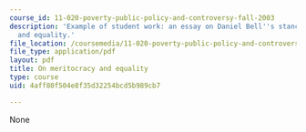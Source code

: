 ```yaml
---
course_id: 11-020-poverty-public-policy-and-controversy-fall-2003
description: 'Example of student work: an essay on Daniel Bell''s stance on meritocracy
  and equality.'
file_location: /coursemedia/11-020-poverty-public-policy-and-controversy-fall-2003/4aff80f504e8f35d32254bcd5b989cb7_bell_paper.pdf
file_type: application/pdf
layout: pdf
title: On meritocracy and equality
type: course
uid: 4aff80f504e8f35d32254bcd5b989cb7

---
```

None